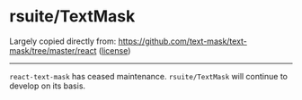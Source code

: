 # rsuite/TextMask

Largely copied directly from: https://github.com/text-mask/text-mask/tree/master/react ([license](https://github.com/text-mask/text-mask/blob/master/react/LICENSE))

---

`react-text-mask` has ceased maintenance. `rsuite/TextMask` will continue to develop on its basis.
